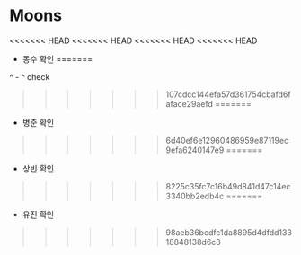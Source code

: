 # Moons
<<<<<<< HEAD
<<<<<<< HEAD
<<<<<<< HEAD
<<<<<<< HEAD
- 동수 확인
=======

^ - ^ check
>>>>>>> 107cdcc144efa57d361754cbafd6faface29aefd
=======
- 병준 확인
>>>>>>> 6d40ef6e12960486959e87119ec9efa6240147e9
=======
- 상빈 확인
>>>>>>> 8225c35fc7c16b49d841d47c14ec3340bb2edb4c
=======
- 유진 확인

>>>>>>> 98aeb36bcdfc1da8895d4dfdd13318848138d6c8
